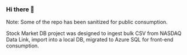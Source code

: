 ### Hi there 👋

<!--
**TaylorTheCloudGuy/TaylorTheCloudGuy** is a ✨ _special_ ✨ repository because its `README.md` (this file) appears on your GitHub profile.

Here are some ideas to get you started:

- 🔭 I’m currently working on ...
- 🌱 I’m currently learning ...
- 👯 I’m looking to collaborate on ...
- 🤔 I’m looking for help with ...
- 💬 Ask me about ...
- 📫 How to reach me: ...
- 😄 Pronouns: ...
- ⚡ Fun fact: ...
-->

Note: Some of the repo has been sanitized for public consumption. 

Stock Market DB project was designed to ingest bulk CSV from NASDAQ Data Link, import into a local DB, migrated to Azure SQL for front-end consumption. 
